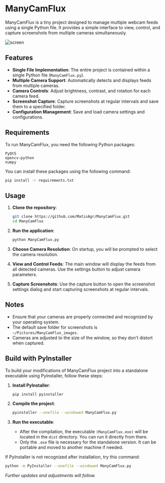 # ManyCamFlux

ManyCamFlux is a tiny project designed to manage multiple webcam feeds using a single Python file. It provides a simple interface to view, control, and capture screenshots from multiple cameras simultaneously.

![screen](https://github.com/user-attachments/assets/65cdcf14-3797-47e3-b4d5-0242d7de8c7e)

## Features

- **Single File Implementation**: The entire project is contained within a single Python file (`ManyCamFlux.py`).
- **Multiple Camera Support**: Automatically detects and displays feeds from multiple cameras.
- **Camera Controls**: Adjust brightness, contrast, and rotation for each camera feed.
- **Screenshot Capture**: Capture screenshots at regular intervals and save them to a specified folder.
- **Configuration Management**: Save and load camera settings and configurations.

## Requirements

To run ManyCamFlux, you need the following Python packages:

```plaintext
PyQt5
opencv-python
numpy
```

You can install these packages using the following command:

```sh
pip install -r requirements.txt
```

## Usage

1. **Clone the repository**:
    ```sh
    git clone https://github.com/MatisAgr/ManyCamFlux.git
    cd ManyCamFlux
    ```

2. **Run the application**:
    ```sh
    python ManyCamFlux.py
    ```

3. **Choose Camera Resolution**: On startup, you will be prompted to select the camera resolution.

4. **View and Control Feeds**: The main window will display the feeds from all detected cameras. Use the settings button to adjust camera parameters.

5. **Capture Screenshots**: Use the capture button to open the screenshot settings dialog and start capturing screenshots at regular intervals.

## Notes

- Ensure that your cameras are properly connected and recognized by your operating system.
- The default save folder for screenshots is `~/Pictures/ManyCamFlux_images`.
- Cameras are adjusted to the size of the window, so they don't distort when captured.

## Build with PyInstaller

To build your modifications of ManyCamFlux project into a standalone executable using PyInstaller, follow these steps:

1. **Install PyInstaller**:
    ```sh
    pip install pyinstaller
    ```

2. **Compile the project**:
    ```sh
    pyinstaller --onefile --windowed ManyCamFlux.py
    ```

3. **Run the executable**:
    - After the compilation, the executable `(ManyCamFlux.exe)` will be located in the `dist` directory. You can run it directly from there.
    - Only the `.exe` file is necessary for the standalone version. It can be portable and moved to another machine if needed.

If PyInstaller is not recognized after installation, try this command:
```sh
python -m PyInstaller --onefile --windowed ManyCamFlux.py
```

*Further updates and adjustments will follow.*
